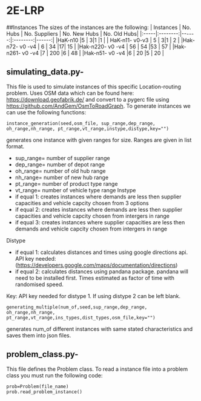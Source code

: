 # 2E-LRP

##Instances
The sizes of the instances are the following:
| Instances |  No. Hubs  | No. Suppliers | No. New Hubs | No. Old Hubs|
|:-----|:--------:|------:|:--------:|------:|
|HaK-n10  |5 | 3|1 |1 |
| HaK-n11- v0-v3   |  5 |   3|1 | 2 |
|Hak-n72- v0 -v4  | 6 |   34 |17| 15 |
|Hak-n220- v0 -v4  | 56 |   54 |53 | 57 |
|Hak-n261- v0 -v4  |7 |   200 |6 | 48 |
|Hak-n51- v0 -v4  |6 |    20 |5 | 20 |

## simulating_data.py- 

This file is used to simulate instances of this specific Location-routing problem.
    Uses OSM data which can be found here: https://download.geofabrik.de/ and convert to a pygerc file using https://github.com/AndGem/OsmToRoadGraph. To generate instances we can use the following functions:
    
    
    
    instance_generation(seed,osm_file, sup_range,dep_range, oh_range,nh_range, pt_range,vt_range,instype,distype,key="") 
    
generates one instance with given ranges for size. Ranges are given in list format. 
- sup_range= number of supplier range
- dep_range= number of depot range
- oh_range= number of old hub range
- nh_range= number of new hub range
- pt_range= number of product type range
- vt_range= number of vehicle type range
Instype 
- if equal 1: creates instances where demands are less then supplier capacities and vehicle capcity chosen from 3 options
- if equal 2: creates instances where demands are less then supplier capacities and vehicle capcity chosen from intergers in range
- if equal 3: creates instances where supplier capacities are less then demands and vehicle capcity chosen from intergers in range

Distype 
- if equal 1: calculates distances and times using google directions api. API key needed: (https://developers.google.com/maps/documentation/directions) 
- if equal 2: calculates distances using pandana package. pandana will need to be installed first. Times estimated as factor of time with randomised speed.

Key: API key needed for distype 1. If using distype 2 can be left blank.
    
    generating_multiple(num_of,seed,sup_range,dep_range, oh_range,nh_range, pt_range,vt_range,ins_types,dist_types,osm_file,key="")
generates num_of different instances with same stated characteristics and saves them into json files.

## problem_class.py-
This file defines the Problem class. To read a instance file into a problem class you must run the following code:
   
    prob=Problem(file_name)
    prob.read_problem_instance()
